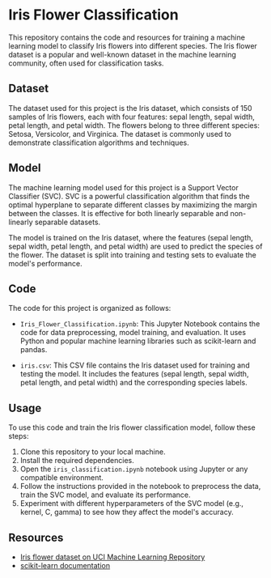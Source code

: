 # Iris Flower Classification 

This repository contains the code and resources for training a machine learning model to classify Iris flowers into different species. The Iris flower dataset is a popular and well-known dataset in the machine learning community, often used for classification tasks.

## Dataset

The dataset used for this project is the Iris dataset, which consists of 150 samples of Iris flowers, each with four features: sepal length, sepal width, petal length, and petal width. The flowers belong to three different species: Setosa, Versicolor, and Virginica. The dataset is commonly used to demonstrate classification algorithms and techniques.

## Model

The machine learning model used for this project is a Support Vector Classifier (SVC). SVC is a powerful classification algorithm that finds the optimal hyperplane to separate different classes by maximizing the margin between the classes. It is effective for both linearly separable and non-linearly separable datasets.

The model is trained on the Iris dataset, where the features (sepal length, sepal width, petal length, and petal width) are used to predict the species of the flower. The dataset is split into training and testing sets to evaluate the model's performance.

## Code

The code for this project is organized as follows:

- `Iris_Flower_Classification.ipynb`: This Jupyter Notebook contains the code for data preprocessing, model training, and evaluation. It uses Python and popular machine learning libraries such as scikit-learn and pandas.

- `iris.csv`: This CSV file contains the Iris dataset used for training and testing the model. It includes the features (sepal length, sepal width, petal length, and petal width) and the corresponding species labels.

## Usage

To use this code and train the Iris flower classification model, follow these steps:

1. Clone this repository to your local machine.
2. Install the required dependencies.
3. Open the `iris_classification.ipynb` notebook using Jupyter or any compatible environment.
4. Follow the instructions provided in the notebook to preprocess the data, train the SVC model, and evaluate its performance.
5. Experiment with different hyperparameters of the SVC model (e.g., kernel, C, gamma) to see how they affect the model's accuracy.

## Resources

- [Iris flower dataset on UCI Machine Learning Repository](https://archive.ics.uci.edu/ml/datasets/iris)
- [scikit-learn documentation](https://scikit-learn.org/stable/documentation.html)
